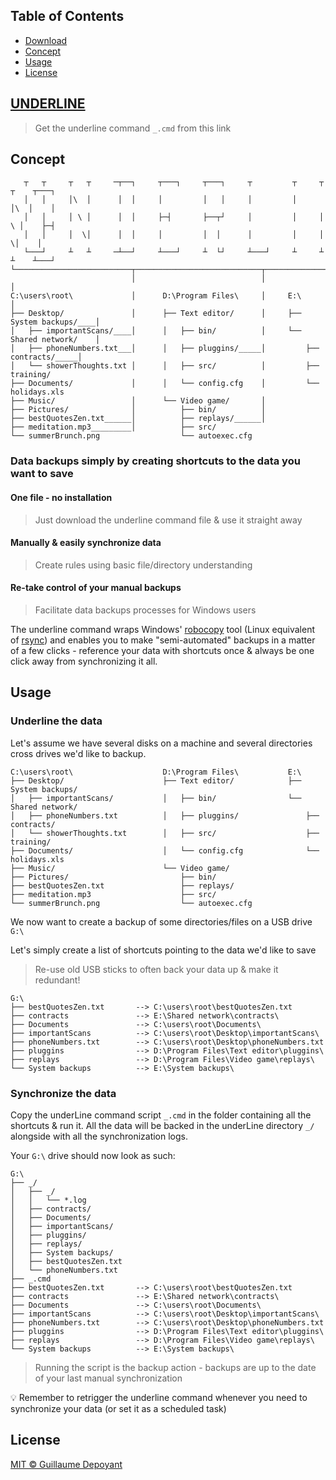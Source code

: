 ## Table of Contents
- [Download](#underline)
- [Concept](#concept)
- [Usage](#usage)
- [License](#license)

## [UNDERLINE](https://github.com/gdepoyant/underline/raw/main/_.cmd)
> Get the underline command `_.cmd` from this link

## Concept
```
   ┬   ┬     ┬   ┬     ─┬──┐     ┬───┐     ┬───┐     ┬         ┬     ┬   ┬    ┬───┐   
   │   │     │\  │      │  │     │         │   │     │         │     │\  │    │       
   │   │     │ \ │      │  │     ├─┤       ├──┬┘     │         │     │ \ │    ├─┤     
   │   │     │  \│      │  │     │         │  │      │         │     │  \│    │       
   └───┘     ┴   ┴     ─┴──┘     ┴───┘     ┴  └┘     ┴───┘     ┴     ┴   ┴    ┴───┘   
└──────────────────────────┬────────────────────────────┬────────────────────────────┐
                           │                            │                            │
C:\users\root\             │      D:\Program Files\     │     E:\                    │
├── Desktop/               │      ├── Text editor/      │     ├── System backups/____│
│   ├── importantScans/____│      │   ├── bin/          │     └── Shared network/    │
│   ├── phoneNumbers.txt___│      │   ├── pluggins/_____│         ├── contracts/_____│
│   └── showerThoughts.txt │      │   ├── src/          │         ├── training/       
├── Documents/             │      │   └── config.cfg    │         └── holidays.xls    
├── Music/                 │      └── Video game/       │                             
├── Pictures/              │          ├── bin/          │                             
├── bestQuotesZen.txt______│          ├── replays/______│                             
├── meditation.mp3_________│          ├── src/                                        
└── summerBrunch.png                  └── autoexec.cfg                                
```

### Data backups simply by creating shortcuts to the data you want to save

####  One file - no installation
> Just download the underline command file & use it straight away

####  Manually & easily synchronize data
> Create rules using basic file/directory understanding

####  Re-take control of your manual backups
> Facilitate data backups processes for Windows users

  The underline command wraps Windows' [robocopy](https://docs.microsoft.com/en-us/windows-server/administration/windows-commands/robocopy) tool (Linux equivalent of [rsync](https://linux.die.net/man/1/rsync)) and enables you to make "semi-automated" backups in a matter of a few clicks - reference your data with shortcuts once & always be one click away from synchronizing it all.

## Usage
### Underline the data
  Let's assume we have several disks on a machine and several directories cross drives we'd like to backup.

```
C:\users\root\                    D:\Program Files\           E:\
├── Desktop/                      ├── Text editor/            ├── System backups/
│   ├── importantScans/           │   ├── bin/                └── Shared network/
│   ├── phoneNumbers.txt          │   ├── pluggins/               ├── contracts/
│   └── showerThoughts.txt        │   ├── src/                    ├── training/
├── Documents/                    │   └── config.cfg              └── holidays.xls
├── Music/                        └── Video game/
├── Pictures/                         ├── bin/
├── bestQuotesZen.txt                 ├── replays/
├── meditation.mp3                    ├── src/
└── summerBrunch.png                  └── autoexec.cfg
```

We now want to create a backup of some directories/files on a USB drive `G:\`

Let's simply create a list of shortcuts pointing to the data we'd like to save

> Re-use old USB sticks to often back your data up & make it redundant!

```
G:\
├── bestQuotesZen.txt       --> C:\users\root\bestQuotesZen.txt
├── contracts               --> E:\Shared network\contracts\
├── Documents               --> C:\users\root\Documents\
├── importantScans          --> C:\users\root\Desktop\importantScans\
├── phoneNumbers.txt        --> C:\users\root\Desktop\phoneNumbers.txt
├── pluggins                --> D:\Program Files\Text editor\pluggins\
├── replays                 --> D:\Program Files\Video game\replays\
└── System backups          --> E:\System backups\
```

### Synchronize the data
Copy the underLine command script `_.cmd` in the folder containing all the shortcuts & run it. All the data will be backed in the underLine directory `_/` alongside with all the synchronization logs.

Your `G:\` drive should now look as such:

```
G:\
├── _/
│   ├── _/
│   │   └── *.log
│   ├── contracts/
│   ├── Documents/
│   ├── importantScans/
│   ├── pluggins/
│   ├── replays/
│   ├── System backups/
│   ├── bestQuotesZen.txt
│   └── phoneNumbers.txt
├── _.cmd
├── bestQuotesZen.txt       --> C:\users\root\bestQuotesZen.txt
├── contracts               --> E:\Shared network\contracts\
├── Documents               --> C:\users\root\Documents\
├── importantScans          --> C:\users\root\Desktop\importantScans\
├── phoneNumbers.txt        --> C:\users\root\Desktop\phoneNumbers.txt
├── pluggins                --> D:\Program Files\Text editor\pluggins\
├── replays                 --> D:\Program Files\Video game\replays\
└── System backups          --> E:\System backups\
```
> Running the script is the backup action - backups are up to the date of your last manual synchronization

:bulb: Remember to retrigger the underline command whenever you need to synchronize your data (or set it as a scheduled task)

## License

[MIT © Guillaume Depoyant](LICENSE)
